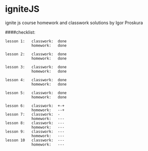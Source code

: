 # igniteJS
ignite js course homework and classwork solutions by Igor Proskura

####checklist:
```
lesson 1:   classwork:  done
            homework:   done

lesson 2:   classwork:  done
            homework:   done

lesson 3:   classwork:  done
            homework:   done

lesson 4:   classwork:  done
            homework:   done

lesson 5:   classwork:  done
            homework:   done
```
```
lesson 6:   classwork:  +-+
            homework:   --+
lesson 7:   classwork:  -
            homework:   ---
lesson 8:   classwork:  ---
            homework:   ---
lesson 9:   classwork:  ---
            homework:   ---
lesson 10   classwork:  ---
            homework:   ---

```
